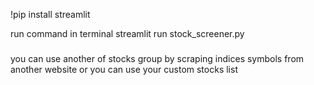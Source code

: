 !pip install streamlit

run command in terminal
streamlit run stock_screener.py

#####
you can use another of stocks group by scraping indices symbols from another website or you can use your custom stocks list
